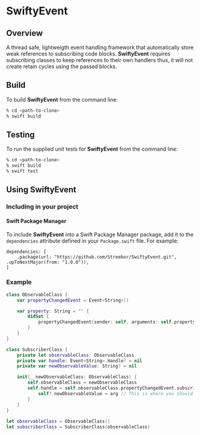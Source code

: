 # SwiftyEvent

## Overview
A thread safe, lightweigth event handling framework that automatically store weak references to subscribing code blocks. **SwiftyEvent** requires subscribing classes to keep references to their own handlers thus, it will not create retain cycles using the passed blocks.

## Build

To build **SwiftyEvent** from the command line:

```bash
% cd <path-to-clone>
% swift build
```

## Testing

To run the supplied unit tests for **SwiftyEvent** from the command line:

```bash
% cd <path-to-clone>
% swift build
% swift test

```

## Using SwiftyEvent

### Including in your project

#### Swift Package Manager

To include **SwiftyEvent** into a Swift Package Manager package, add it to the `dependencies` attribute defined in your `Package.swift` file. For example:
```
dependencies: [
	.package(url: "https://github.com/Streebor/SwiftyEvent.git", .upToNextMajor(from: "1.0.0")),
]
```

### Example

```Swift
class ObservableClass {
	var propertyChangedEvent = Event<String>()

	var property: String = "" {
		didSet {
			propertyChangedEvent(sender: self, arguments: self.property)
		}
	}
}

class SubscriberClass {
	private let observableClass: ObservableClass
	private var handle: Event<String>.Handle? = nil
	private var newObservableValue: String? = nil

	init(_ newObservableClass: ObservableClass) {
		self.observableClass = newObservableClass
		self.handle = self.observableClass.propertyChangedEvent.subscribe() { [weak self] sender, arg in
			self?.newObservableValue = arg // This is where you should add your code to react to the Event
		}
	}
}
	
let observableClass = ObservableClass()
let subscriberClass = SubscriberClass(observableClass)
	
```
